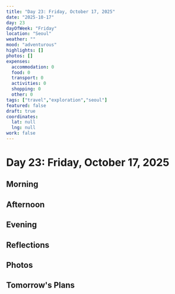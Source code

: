 ```yaml
---
title: "Day 23: Friday, October 17, 2025"
date: "2025-10-17"
day: 23
dayOfWeek: "Friday"
location: "Seoul"
weather: ""
mood: "adventurous"
highlights: []
photos: []
expenses:
  accommodation: 0
  food: 0
  transport: 0
  activities: 0
  shopping: 0
  other: 0
tags: ["travel","exploration","seoul"]
featured: false
draft: true
coordinates:
  lat: null
  lng: null
work: false
---
```

# Day 23: Friday, October 17, 2025

## Morning

## Afternoon

## Evening

## Reflections

## Photos

## Tomorrow's Plans
